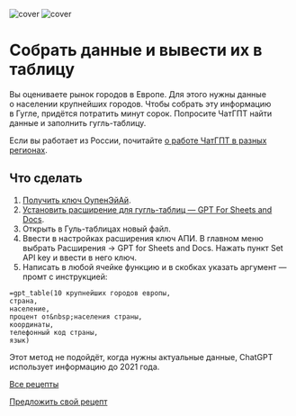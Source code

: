 ![cover](https://github.com/Open-Prompting/Knowledge-Base/blob/1da4d236fd3b673b92087a1bf1935fc223e79b2f/content/recipes/spreadsheet/media/cover-spreadsheet-dark.svg#gh-dark-mode-only)
![cover](https://github.com/Open-Prompting/Knowledge-Base/blob/1da4d236fd3b673b92087a1bf1935fc223e79b2f/content/recipes/spreadsheet/media/cover-spreadsheet-light.svg#gh-light-mode-only)

# Собрать данные и вывести их в таблицу

Вы&nbsp;оцениваете рынок городов в&nbsp;Европе. Для этого нужны данные о&nbsp;населении крупнейших городов. Чтобы собрать эту информацию в&nbsp;Гугле, придётся потратить минут сорок. Попросите ЧатГПТ найти данные и&nbsp;заполнить гугль-таблицу.

Если вы работает из России, почитайте [о работе ЧатГПТ в разных регионах](https://github.com/Open-Prompting/Knowledge-Base/blob/main/content/articles/ruchatgpt/).


## Что сделать
1. [Получить ключ ОупенЭйАй](https://platform.openai.com/account/api-keys).
2. [Установить расширение для гугль-таблиц&nbsp;&mdash; GPT For Sheets and Docs](https://workspace.google.com/marketplace/app/gpt_for_sheets_and_docs/677318054654).
3. Открыть в&nbsp;Гуль-таблицах новый файл.
4. Ввести в настройках расширения ключ АПИ. В главном меню выбрать Расширения → GPT for Sheets and Docs. Нажать пункт Set API key и ввести в него ключ.
5. Написать в&nbsp;любой ячейке функцию и&nbsp;в&nbsp;скобках указать аргумент&nbsp;&mdash; промт с&nbsp;инструкцией:
```
=gpt_table(10 крупнейших городов европы, 
страна, 
население, 
процент от&nbsp;населения страны, 
координаты, 
телефонный код страны,
язык)
```

Этот метод не&nbsp;подойдёт, когда нужны актуальные данные, ChatGPT использует информацию до&nbsp;2021&nbsp;года.

[Все рецепты](https://github.com/Open-Prompting/Open-Prompting/blob/main/README.md#user-content-рецепты)

[Предложить свой рецепт](#)
